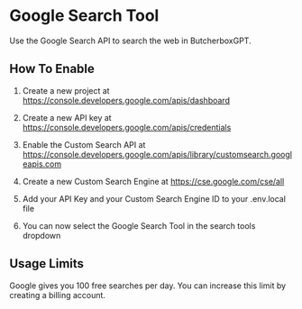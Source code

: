 # Google Search Tool

Use the Google Search API to search the web in ButcherboxGPT.

## How To Enable

1. Create a new project at https://console.developers.google.com/apis/dashboard

2. Create a new API key at https://console.developers.google.com/apis/credentials

3. Enable the Custom Search API at https://console.developers.google.com/apis/library/customsearch.googleapis.com

4. Create a new Custom Search Engine at https://cse.google.com/cse/all

5. Add your API Key and your Custom Search Engine ID to your .env.local file

6. You can now select the Google Search Tool in the search tools dropdown

## Usage Limits

Google gives you 100 free searches per day. You can increase this limit by creating a billing account.
